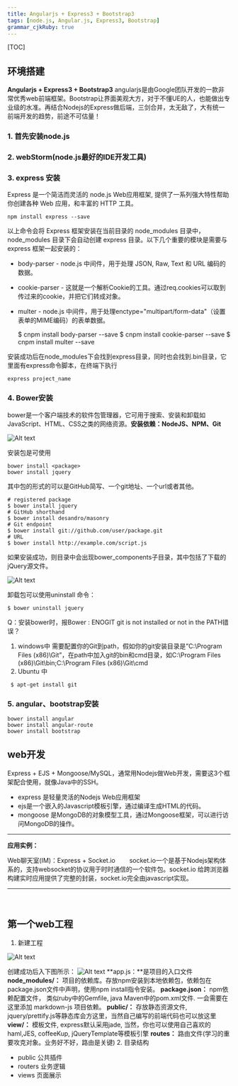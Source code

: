 ```yaml
---
title: Angularjs + Express3 + Bootstrap3 
tags: [node.js, Angular.js, Express3, Bootstrap]
grammar_cjkRuby: true
---
```


[TOC]



## 环境搭建
**Angularjs + Express3 + Bootstrap3**
angularjs是由Google团队开发的一款非常优秀web前端框架。Bootstrap让界面美观大方，对于不懂UE的人，也能做出专业级的水准。再结合Nodejs的Express做后端，三剑合并，太无敌了，大有统一前端开发的趋势，前途不可估量！

### 1. 首先安装node.js
### 2.  webStorm(node.js最好的IDE开发工具)
### 3.  express 安装
Express 是一个简洁而灵活的 node.js Web应用框架, 提供了一系列强大特性帮助你创建各种 Web 应用，和丰富的 HTTP 工具。
```
npm install express --save

```
以上命令会将 Express 框架安装在当前目录的 node_modules 目录中， node_modules 目录下会自动创建 express 目录。以下几个重要的模块是需要与 express 框架一起安装的：
- body-parser - node.js 中间件，用于处理 JSON, Raw, Text 和 URL 编码的数据。
- cookie-parser - 这就是一个解析Cookie的工具。通过req.cookies可以取到传过来的cookie，并把它们转成对象。
- multer - node.js 中间件，用于处理enctype="multipart/form-data"（设置表单的MIME编码）的表单数据。


    $ cnpm install body-parser --save
    $ cnpm install cookie-parser --save
    $ cnpm install multer --save

安装成功后在node_modules下会找到express目录，同时也会找到.bin目录，它里面有express命令脚本，在终端下执行
```
express project_name
```
### 4. Bower安装
bower是一个客户端技术的软件包管理器，它可用于搜索、安装和卸载如JavaScript、HTML、CSS之类的网络资源。**安装依赖：NodeJS、NPM、Git**

![Alt text](./1444459191394.png)

安装包是可使用
```
bower install <package>
bower install jquery
```
其中包的形式的可以是GitHub简写、一个git地址、一个url或者其他。
```
# registered package
$ bower install jquery
# GitHub shorthand
$ bower install desandro/masonry
# Git endpoint
$ bower install git://github.com/user/package.git
# URL
$ bower install http://example.com/script.js
```
如果安装成功，则目录中会出现bower_components子目录，其中包括了下载的jQuery源文件。

![Alt text](./1444461188031.png)

卸载包可以使用uninstall 命令：
```
$ bower uninstall jquery
```

 Q：安装bower时，报Bower : ENOGIT git is not installed or not in the PATH错误？
 1. windows中
需要配置你的Git到path，假如你的git安装目录是”C:\Program Files (x86)\Git”，在path中加入git的bin和cmd目录，如C:\Program Files (x86)\Git\bin;C:\Program Files (x86)\Git\cmd
 2. Ubuntu 中
```
 $ apt-get install git
```
### 5. angular、bootstrap安装
```
bower install angular
bower install angular-route
bower install bootstrap
```

## web开发
Express + EJS + Mongoose/MySQL，通常用Nodejs做Web开发，需要这3个框架配合使用，就像Java中的SSH。
- express 是轻量灵活的Nodejs Web应用框架
- ejs是一个嵌入的Javascript模板引擎，通过编译生成HTML的代码。
- mongoose 是MongoDB的对象模型工具，通过Mongoose框架，可以进行访问MongoDB的操作。

--------------------------
**应用实例：**

 Web聊天室(IM)：Express + Socket.io
　　socket.io一个是基于Nodejs架构体系的，支持websocket的协议用于时时通信的一个软件包。socket.io 给跨浏览器构建实时应用提供了完整的封装，socket.io完全由javascript实现。

------------------------------
　

## 第一个web工程
1. 新建工程

![Alt text](./1444454468507.png)


创建成功后入下图所示：
![Alt text](./1444454617120.png)
**app.js：**是项目的入口文件
**node_modules/：** 项目的依赖库。存放npm安装到本地依赖包，依赖包在package.json文件中声明，使用npm install指令安装。
**package.json：**  npm依赖配置文件， 类似ruby中的Gemfile, java Maven中的pom.xml文件. 一会需要在这里添加 markdown-js 项目依赖。
**public/：** 存放静态资源文件, jquery/prettify.js等静态库会方这里，当然自己编写的前端代码也可以放这里
**view/：** 模板文件, express默认采用jade, 当然，你也可以使用自己喜欢的haml,JES, coffeeKup, jQueryTemplate等模板引擎
**routes：** 路由文件(学习的重要攻克对象。业务好不好，路由是关键)
2.  目录结构
- public 公共插件
- routers 业务逻辑
- views 页面展示
